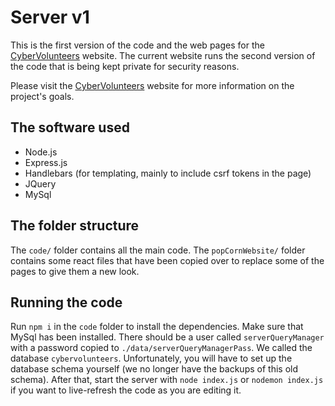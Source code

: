# Server v1
This is the first version of the code and the web pages for the [CyberVolunteers](http://cybervolunteers.org.uk/) website. The current website runs the second version of the code that is being kept private for security reasons.

Please visit the [CyberVolunteers](http://cybervolunteers.org.uk/) website for more information on the project's goals.

## The software used
- Node.js
- Express.js
- Handlebars (for templating, mainly to include csrf tokens in the page)
- JQuery
- MySql

## The folder structure
The `code/` folder contains all the main code. The `popCornWebsite/` folder contains some react files that have been copied over to replace some of the pages to give them a new look.

## Running the code
Run `npm i` in the `code` folder to install the dependencies. 
Make sure that MySql has been installed. There should be a user called `serverQueryManager` with a password copied to `./data/serverQueryManagerPass`. We called the database `cybervolunteers`.
Unfortunately, you will have to set up the database schema yourself (we no longer have the backups of this old schema).
After that, start the server with `node index.js` or `nodemon index.js` if you want to live-refresh the code as you are editing it.
